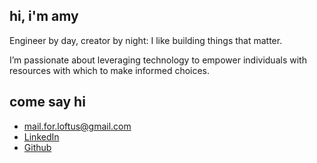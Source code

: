 ## hi, i'm amy

Engineer by day, creator by night: I like building things that matter.

I’m passionate about leveraging technology to empower individuals with resources with which to make informed choices.

## come say hi

- [mail.for.loftus@gmail.com](mailto:mail.for.loftus@gmail.com)
- [LinkedIn](https://www.linkedin.com/in/aploftus/)
- [Github](https://github.com/aploftus/)
